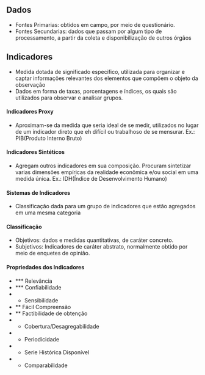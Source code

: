 ## Dados
- Fontes Primarias: obtidos em campo, por meio de questionário.
- Fontes Secundarias: dados que passam por algum tipo de processamento, a partir da coleta e disponibilização de outros órgãos

## Indicadores

- Medida dotada de significado especifico, utilizada para organizar e captar informações relevantes dos elementos que compõem o objeto da observação
- Dados em forma de taxas, porcentagens e índices, os quais são utilizados para observar e analisar grupos.

#### Indicadores Proxy
- Aproximam-se da medida que seria ideal de se medir, utilizados no lugar de um indicador direto que eh difícil ou trabalhoso de se mensurar. Ex.: PIB(Produto Interno Bruto)

#### Indicadores Sintéticos
- Agregam outros indicadores em sua composição. Procuram sintetizar varias dimensões empíricas da realidade econômica e/ou social em uma medida única. Ex.: IDH(Índice de Desenvolvimento Humano)

#### Sistemas de Indicadores
- Classificação dada para um grupo de indicadores que estão agregados em uma mesma categoria

#### Classificação
- Objetivos: dados e medidas quantitativas, de caráter concreto. 
- Subjetivos: Indicadores de caráter abstrato, normalmente obtido por meio de enquetes de opinião.

#### Propriedades dos Indicadores
- *** Relevância
- *** Confiabilidade
- * Sensibilidade
- ** Fácil Compreensão
- ** Factibilidade de obtenção
- * Cobertura/Desagregabilidade
-  * Periodicidade
- * Serie Histórica Disponível
- * Comparabilidade
